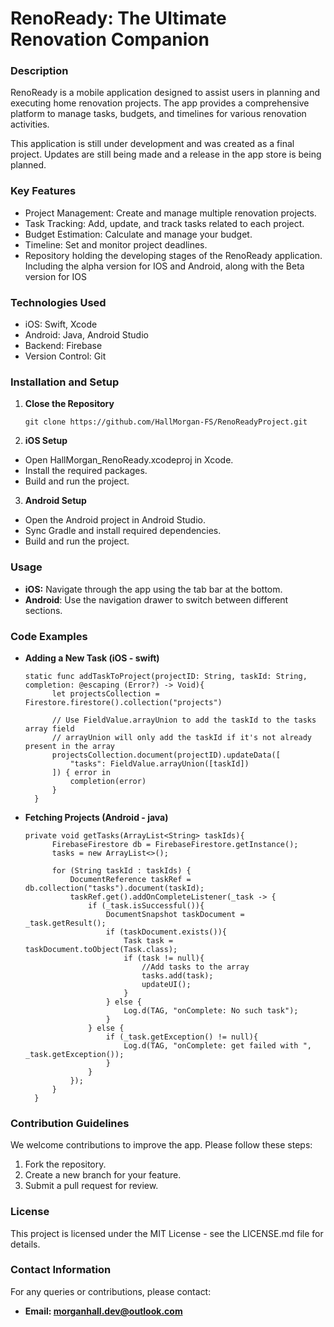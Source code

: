 # RenoReady: The Ultimate Renovation Companion

### Description

RenoReady is a mobile application designed to assist users in planning and executing home renovation projects. The app provides a comprehensive platform to manage tasks, budgets, and timelines for various renovation activities.

This application is still under development and was created as a final project. Updates are still being made and a release in the app store is being planned.

### Key Features

- Project Management: Create and manage multiple renovation projects.
- Task Tracking: Add, update, and track tasks related to each project.
- Budget Estimation: Calculate and manage your budget.
- Timeline: Set and monitor project deadlines.
- Repository holding the developing stages of the RenoReady application. Including the alpha version for IOS and Android, along with the Beta version for IOS

### Technologies Used

- iOS: Swift, Xcode
- Android: Java, Android Studio
- Backend: Firebase
- Version Control: Git

### Installation and Setup
1. **Close the Repository**
   
   ```
   git clone https://github.com/HallMorgan-FS/RenoReadyProject.git
   ```
2. **iOS Setup**
  - Open HallMorgan_RenoReady.xcodeproj in Xcode.
  - Install the required packages.
  - Build and run the project.
3. **Android Setup**
  - Open the Android project in Android Studio.
  - Sync Gradle and install required dependencies.
  - Build and run the project.

### Usage

- **iOS:** Navigate through the app using the tab bar at the bottom.
- **Android**: Use the navigation drawer to switch between different sections.

### Code Examples

- **Adding a New Task (iOS - swift)**

  ```
  static func addTaskToProject(projectID: String, taskId: String, completion: @escaping (Error?) -> Void){
        let projectsCollection = Firestore.firestore().collection("projects")
        
        // Use FieldValue.arrayUnion to add the taskId to the tasks array field
        // arrayUnion will only add the taskId if it's not already present in the array
        projectsCollection.document(projectID).updateData([
            "tasks": FieldValue.arrayUnion([taskId])
        ]) { error in
            completion(error)
        }
    }
  ```

- **Fetching Projects (Android - java)**
   
  ```
  private void getTasks(ArrayList<String> taskIds){
        FirebaseFirestore db = FirebaseFirestore.getInstance();
        tasks = new ArrayList<>();

        for (String taskId : taskIds) {
            DocumentReference taskRef = db.collection("tasks").document(taskId);
            taskRef.get().addOnCompleteListener(_task -> {
                if (_task.isSuccessful()){
                    DocumentSnapshot taskDocument = _task.getResult();
                    if (taskDocument.exists()){
                        Task task = taskDocument.toObject(Task.class);
                        if (task != null){
                            //Add tasks to the array
                            tasks.add(task);
                            updateUI();
                        }
                    } else {
                        Log.d(TAG, "onComplete: No such task");
                    }
                } else {
                    if (_task.getException() != null){
                        Log.d(TAG, "onComplete: get failed with ", _task.getException());
                    }
                }
            });
        }
    }
  ```

### Contribution Guidelines

We welcome contributions to improve the app. Please follow these steps:

1. Fork the repository.
2. Create a new branch for your feature.
3. Submit a pull request for review.

### License

This project is licensed under the MIT License - see the LICENSE.md file for details.

### Contact Information

For any queries or contributions, please contact:

- **Email: morganhall.dev@outlook.com**


  
